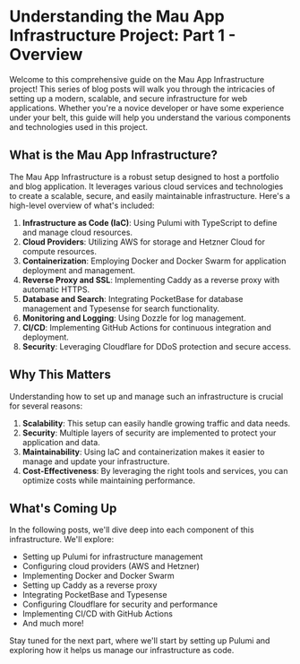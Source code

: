 # Understanding the Mau App Infrastructure Project: Part 1 - Overview

Welcome to this comprehensive guide on the Mau App Infrastructure project! This series of blog posts will walk you through the intricacies of setting up a modern, scalable, and secure infrastructure for web applications. Whether you're a novice developer or have some experience under your belt, this guide will help you understand the various components and technologies used in this project.

## What is the Mau App Infrastructure?

The Mau App Infrastructure is a robust setup designed to host a portfolio and blog application. It leverages various cloud services and technologies to create a scalable, secure, and easily maintainable infrastructure. Here's a high-level overview of what's included:

1. **Infrastructure as Code (IaC)**: Using Pulumi with TypeScript to define and manage cloud resources.
2. **Cloud Providers**: Utilizing AWS for storage and Hetzner Cloud for compute resources.
3. **Containerization**: Employing Docker and Docker Swarm for application deployment and management.
4. **Reverse Proxy and SSL**: Implementing Caddy as a reverse proxy with automatic HTTPS.
5. **Database and Search**: Integrating PocketBase for database management and Typesense for search functionality.
6. **Monitoring and Logging**: Using Dozzle for log management.
7. **CI/CD**: Implementing GitHub Actions for continuous integration and deployment.
8. **Security**: Leveraging Cloudflare for DDoS protection and secure access.

## Why This Matters

Understanding how to set up and manage such an infrastructure is crucial for several reasons:

1. **Scalability**: This setup can easily handle growing traffic and data needs.
2. **Security**: Multiple layers of security are implemented to protect your application and data.
3. **Maintainability**: Using IaC and containerization makes it easier to manage and update your infrastructure.
4. **Cost-Effectiveness**: By leveraging the right tools and services, you can optimize costs while maintaining performance.

## What's Coming Up

In the following posts, we'll dive deep into each component of this infrastructure. We'll explore:

- Setting up Pulumi for infrastructure management
- Configuring cloud providers (AWS and Hetzner)
- Implementing Docker and Docker Swarm
- Setting up Caddy as a reverse proxy
- Integrating PocketBase and Typesense
- Configuring Cloudflare for security and performance
- Implementing CI/CD with GitHub Actions
- And much more!

Stay tuned for the next part, where we'll start by setting up Pulumi and exploring how it helps us manage our infrastructure as code.
